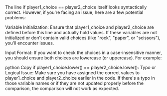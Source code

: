 
The line if player1_choice == player2_choice itself looks syntactically correct. However, if you're facing an issue, here are a few potential problems:

Variable Initialization: Ensure that player1_choice and player2_choice are defined before this line and actually hold values. If these variables are not initialized or don't contain valid choices (like "rock", "paper", or "scissors"), you'll encounter issues.

Input Format: If you want to check the choices in a case-insensitive manner, you should ensure both choices are lowercase (or uppercase). For example:

python
Copy
if player1_choice.lower() == player2_choice.lower():
Typo or Logical Issue: Make sure you have assigned the correct values to player1_choice and player2_choice earlier in the code. If there's a typo in those variable names or if they are not updated properly before the comparison, the comparison will not work as expected.